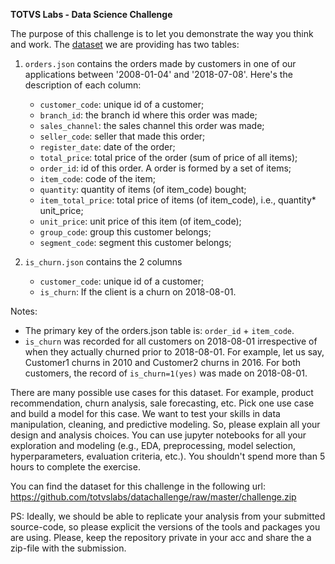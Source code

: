 <b>TOTVS Labs - Data Science Challenge</b>

The purpose of this challenge is to let you demonstrate the way you think and work. The [dataset](https://github.com/totvslabs/datachallenge/raw/master/challenge.zip) we are providing has two tables: 

1. `orders.json` contains the orders made by customers in one of our applications between '2008-01-04' and '2018-07-08'. Here's the description of each column:
    * `customer_code`: unique id of a customer;
    * `branch_id`: the branch id where this order was made;
    * `sales_channel`: the sales channel this order was made;
    * `seller_code`: seller that made this order;
    * `register_date`: date of the order;
    * `total_price`: total price of the order (sum of price of all items);
    * `order_id`: id of this order. A order is formed by a set of items;
    * `item_code`: code of the item;
    * `quantity`: quantity of items (of item_code) bought;
    * `item_total_price`: total price of items (of item_code), i.e., quantity* unit_price;
    * `unit_price`: unit price of this item (of item_code);
    * `group_code`: group this customer belongs;
    * `segment_code`: segment this customer belongs;

2. `is_churn.json` contains the 2 columns
    * `customer_code`: unique id of a customer;
    * `is_churn`: If the client is a churn on 2018-08-01.  
    
Notes:
- The primary key of the orders.json table is: `order_id` + `item_code`.
- `is_churn` was recorded for all customers on 2018-08-01 irrespective of when they actually churned prior to 2018-08-01. For example, let us say, Customer1 churns in 2010 and Customer2 churns in 2016. For both customers, the record of `is_churn=1(yes)` was made on 2018-08-01. 

There are many possible use cases for this dataset. For example, product recommendation, churn analysis, sale forecasting, etc.  Pick one use case and build a model for this case. We want to test your skills in data manipulation, cleaning, and predictive modeling. So, please explain all your design and analysis choices. You can use jupyter notebooks for all your exploration and modeling (e.g., EDA, preprocessing, model selection, hyperparameters, evaluation criteria, etc.). You shouldn't spend more than 5 hours to complete the exercise.

You can find the dataset for this challenge in the following url:
https://github.com/totvslabs/datachallenge/raw/master/challenge.zip

PS: Ideally, we should be able to replicate your analysis from your submitted source-code, so please explicit the versions of the tools and packages you are using. Please, keep the repository private in your acc and share the a zip-file with the submission. 
